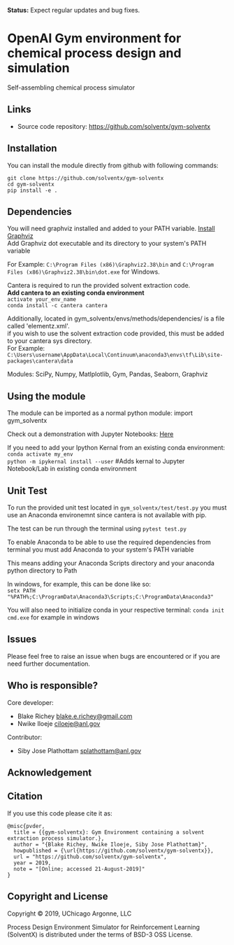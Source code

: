 
**Status:** Expect regular updates and bug fixes.
# OpenAI Gym environment for chemical process design and simulation

Self-assembling chemical process simulator

## Links
* Source code repository: https://github.com/solventx/gym-solventx

## Installation
You can install the module directly from github with following commands:
```
git clone https://github.com/solventx/gym-solventx
cd gym-solventx
pip install -e .
```

## Dependencies  
You will need graphviz installed and added to your PATH variable.
[Install Graphviz](https://graphviz.gitlab.io/download/)  
Add Graphviz dot executable and its directory to your system's PATH variable

For Example: `C:\Program Files (x86)\Graphviz2.38\bin` and 
`C:\Program Files (x86)\Graphviz2.38\bin\dot.exe` for Windows.

Cantera is required to run the provided solvent extraction code.  
**Add cantera to an existing conda environment**  
`activate your_env_name`  
`conda install -c cantera cantera`  

Additionally, located in gym_solventx/envs/methods/dependencies/ is a file called 'elementz.xml'.  
if you wish to use the solvent extraction code provided, this must be added to your cantera sys directory.  
For Example: `C:\Users\username\AppData\Local\Continuum\anaconda3\envs\tf\Lib\site-packages\cantera\data`

Modules: SciPy, Numpy, Matlplotlib, Gym, Pandas, Seaborn, Graphviz

## Using the module
The module can be imported as a normal python module: import gym_solventx

Check out a demonstration with Jupyter Notebooks: [Here](https://github.com/solventx/gym-solventx/blob/master/demo.ipynb)

If you need to add your Ipython Kernal from an existing conda environment:  
`conda activate my_env`  
`python -m ipykernal install --user` #Adds kernal to Jupyter Notebook/Lab in existing conda environment

## Unit Test
To run the provided unit test located in `gym_solventx/test/test.py` you must use an Anaconda environemnt since cantera is not available with pip.  

The test can be run through the terminal using `pytest test.py` 

To enable Anaconda to be able to use the required dependencies from terminal you must add Anaconda to your system's PATH variable

This means adding your Anaconda Scripts directory and your anaconda python directory to Path

In windows, for example, this can be done like so:  
`setx PATH "%PATH%;C:\ProgramData\Anaconda3\Scripts;C:\ProgramData\Anaconda3"`

You will also need to initialize conda in your respective terminal:
`conda init cmd.exe` for example in windows

## Issues
Please feel free to raise an issue when bugs are encountered or if you are need further documentation.

## Who is responsible?
Core developer:  
- Blake Richey blake.e.richey@gmail.com  
- Nwike Iloeje ciloeje@anl.gov  

Contributor:  
- Siby Jose Plathottam splathottam@anl.gov 

## Acknowledgement  

## Citation
If you use this code please cite it as:

```
@misc{pvder,
  title = {{gym-solventx}: Gym Environment containing a solvent extraction process simulator.},
  author = "{Blake Richey, Nwike Iloeje, Siby Jose Plathottam}",
  howpublished = {\url{https://github.com/solventx/gym-solventx}},
  url = "https://github.com/solventx/gym-solventx",
  year = 2019,
  note = "[Online; accessed 21-August-2019]"
}
```

## Copyright and License  
Copyright © 2019, UChicago Argonne, LLC

Process Design Environment Simulator for Reinforcement Learning (SolventX) is distributed under the terms of BSD-3 OSS License.
